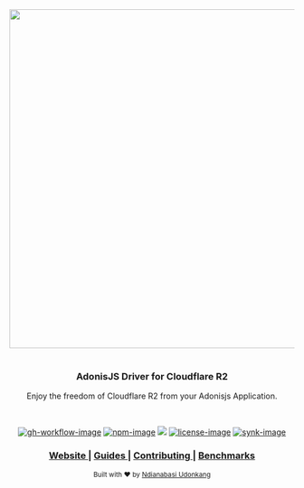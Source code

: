 <div align="center">
  <img src="https://res.cloudinary.com/adonisjs/image/upload/q_100/v1558612869/adonis-readme_zscycu.jpg" width="600px">
</div>

<br />

<div align="center">
  <h3>AdonisJS Driver for Cloudflare R2</h3>
  <p>
    Enjoy the freedom of Cloudflare R2 from your Adonisjs Application.
  </p>
</div>

<br />

<div align="center">

[![gh-workflow-image]][gh-workflow-url] [![npm-image]][npm-url] ![][typescript-image] [![license-image]][license-url] [![synk-image]][synk-url]

</div>

<div align="center">
  <h3>
    <a href="https://adonisjs.com">
      Website
    </a>
    <span> | </span>
    <a href="https://docs.adonisjs.com/guides/drive">
      Guides
    </a>
    <span> | </span>
    <a href="CONTRIBUTING.md">
      Contributing
    </a>
    <span> | </span>
    <a href="benchmarks.md">
      Benchmarks
    </a>
  </h3>
</div>

<div align="center">
  <sub>Built with ❤︎ by <a href="https://twitter.com/_ndianabasi">Ndianabasi Udonkang</a>
</div>

[gh-workflow-image]: https://img.shields.io/github/workflow/status/ndianabasi/adonis-drive-r2/test?style=for-the-badge
[gh-workflow-url]: https://github.com/ndianabasi/adonis-drive-r2/actions/workflows/test.yml "Github action"

[typescript-image]: https://img.shields.io/badge/Typescript-294E80.svg?style=for-the-badge&logo=typescript
[typescript-url]:  "typescript"

[npm-image]: https://img.shields.io/npm/v/adonis-drive-r2.svg?style=for-the-badge&logo=npm
[npm-url]: https://npmjs.org/package/adonis-drive-r2 "npm"

[license-image]: https://img.shields.io/npm/l/adonis-drive-r2?color=blueviolet&style=for-the-badge
[license-url]: LICENSE.md "license"

[synk-image]: https://img.shields.io/snyk/vulnerabilities/github/ndianabasi/adonis-drive-r2?label=Synk%20Vulnerabilities&style=for-the-badge
[synk-url]: https://snyk.io/test/github/ndianabasi/adonis-drive-r2?targetFile=package.json "synk"

